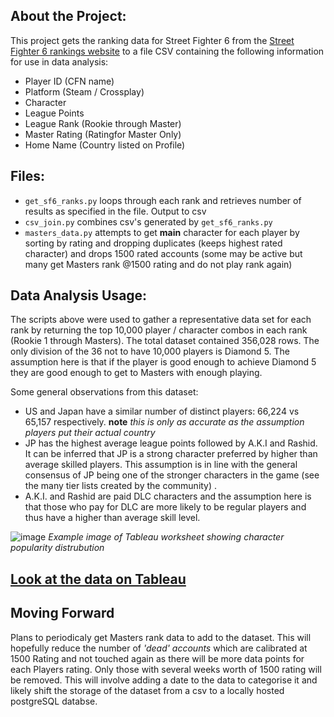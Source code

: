 

## About the Project:

This project gets the ranking data for Street Fighter 6 from the [Street Fighter 6 rankings website](https://www.streetfighter.com/6/buckler/ranking/league) to a file CSV containing the following information for use in data analysis:
- Player ID (CFN name)
- Platform (Steam / Crossplay)
- Character 
- League Points
- League Rank (Rookie through Master)
- Master Rating (Ratingfor Master Only)
- Home Name (Country listed on Profile)

## Files: 
- `get_sf6_ranks.py` loops through each rank and retrieves number of results as specified in the file. Output to csv
- `csv_join.py` combines csv's generated by `get_sf6_ranks.py`
- `masters_data.py` attempts to get **main** character for each player by sorting by rating and dropping duplicates (keeps highest rated character) and drops 1500 rated accounts (some may be active but many get Masters rank @1500 rating and do not play rank again)

## Data Analysis Usage:

The scripts above were used to gather a representative data set for each rank by returning the top 10,000 player / character combos in each rank (Rookie 1 through Masters). The total dataset contained 356,028 rows. The only division of the 36 not to have 10,000 players is Diamond 5. The assumption here is that if the player is good enough to achieve Diamond 5 they are good enough to get to Masters with enough playing. 

Some general observations from this dataset:

- US and Japan have a similar number of distinct players: 66,224 vs 65,157 respectively. **note** *this is only as accurate as the assumption players put their actual country*
- JP has the highest average league points followed by A.K.I and Rashid. It can be inferred that JP is a strong character preferred by higher than average skilled players. This assumption is in line with the general consensus of JP being one of the stronger characters in the game (see the many tier lists created by the community) .
- A.K.I. and Rashid are paid DLC characters and the assumption here is that those who pay for DLC are more likely to be regular players and thus have a higher than average skill level. 

![image](https://github.com/AJardelH/SF6_Ranking_Data/assets/113073854/0fff3ba8-0701-4adf-927f-18c3d20aa81d)
*Example image of Tableau worksheet showing character popularity distrubution*

## [Look at the data on Tableau](https://public.tableau.com/authoring/StreetFighter6CharacterData/StreetFighter6CharacterPopularity)

## Moving Forward

Plans to periodicaly get Masters rank data to add to the dataset. This will hopefully reduce the number of *'dead' accounts* which are calibrated at 1500 Rating and not touched again as there will be more data points for each Players rating. Only those with several weeks worth of 1500 rating will be removed. This will involve adding a date to the data to categorise it and likely shift the storage of the dataset from a csv to a locally hosted postgreSQL databse. 
